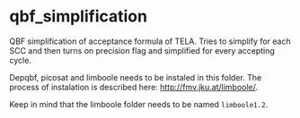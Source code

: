 # qbf_simplification

QBF simplification of acceptance formula of TELA.
Tries to simplify for each SCC and then turns on precision flag and simplified for every accepting cycle.

Depqbf, picosat and limboole needs to be instaled in this folder. The process of instalation is described here: http://fmv.jku.at/limboole/.

Keep in mind that the limboole folder needs to be named `limboole1.2`.
